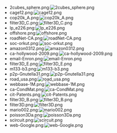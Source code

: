 <!-- the graphs:
2cubes_sphere.png
cage12.png
cop20k_A.png
filter3D_C.png
lp_e226.png
offshore.png
roadNet-CA.png
soc-orkut.png
amazon0312.png
ca-hollywood-2009.png
email-Enron.png
filter3D_E.png
m133-b3.png
p2p-Gnutella31.png
road_usa.png
webbase-1M.png
ca-CondMat.png
cit-Patents.png
filter3D_B.png
filter3D.png
mario002.png
poisson3Da.png
scircuit.png
web-Google.png
 -->


- 2cubes_sphere.png:![2cubes_sphere.png](2cubes_sphere.png)
- cage12.png:![cage12.png](cage12.png)
- cop20k_A.png:![cop20k_A.png](cop20k_A.png)
- filter3D_C.png:![filter3D_C.png](filter3D_C.png)
- lp_e226.png:![lp_e226.png](lp_e226.png)
- offshore.png:![offshore.png](offshore.png)
- roadNet-CA.png:![roadNet-CA.png](roadNet-CA.png)
- soc-orkut.png:![soc-orkut.png](soc-orkut.png)
- amazon0312.png:![amazon0312.png](amazon0312.png)
- ca-hollywood-2009.png:![ca-hollywood-2009.png](ca-hollywood-2009.png)
- email-Enron.png:![email-Enron.png](email-Enron.png)
- filter3D_E.png:![filter3D_E.png](filter3D_E.png)
- m133-b3.png:![m133-b3.png](m133-b3.png)
- p2p-Gnutella31.png:![p2p-Gnutella31.png](p2p-Gnutella31.png)
- road_usa.png:![road_usa.png](road_usa.png)
- webbase-1M.png:![webbase-1M.png](webbase-1M.png)
- ca-CondMat.png:![ca-CondMat.png](ca-CondMat.png)
- cit-Patents.png:![cit-Patents.png](cit-Patents.png)
- filter3D_B.png:![filter3D_B.png](filter3D_B.png)
- filter3D.png:![filter3D.png](filter3D.png)
- mario002.png:![mario002.png](mario002.png)
- poisson3Da.png:![poisson3Da.png](poisson3Da.png)
- scircuit.png:![scircuit.png](scircuit.png)
- web-Google.png:![web-Google.png](web-Google.png)